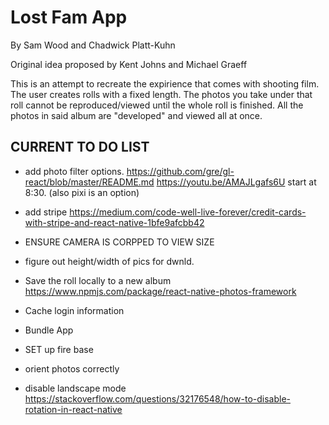 # Lost Fam App
By Sam Wood and Chadwick Platt-Kuhn


Original idea proposed by Kent Johns and Michael Graeff

This is an attempt to recreate the expirience that comes with shooting film. The user creates rolls with a fixed length. The photos you take under that roll cannot be reproduced/viewed until the whole roll is finished. All the photos in said album are "developed" and viewed all at once.

## CURRENT TO DO LIST


- add photo filter options. https://github.com/gre/gl-react/blob/master/README.md
https://youtu.be/AMAJLgafs6U start at 8:30. (also pixi is an option)

- add stripe https://medium.com/code-well-live-forever/credit-cards-with-stripe-and-react-native-1bfe9afcbb42

- ENSURE CAMERA IS CORPPED TO VIEW SIZE

- figure out height/width of pics for dwnld.

- Save the roll locally to a new album https://www.npmjs.com/package/react-native-photos-framework

- Cache login information

- Bundle App

- SET up fire base

- orient photos correctly

- disable landscape mode https://stackoverflow.com/questions/32176548/how-to-disable-rotation-in-react-native


